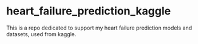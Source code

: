 # heart_failure_prediction_kaggle
This is a repo dedicated to support my heart failure prediction models and datasets, used from kaggle.
